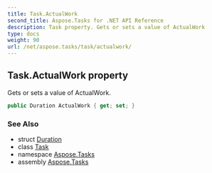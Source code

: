```yaml
---
title: Task.ActualWork
second_title: Aspose.Tasks for .NET API Reference
description: Task property. Gets or sets a value of ActualWork
type: docs
weight: 90
url: /net/aspose.tasks/task/actualwork/
---
```

## Task.ActualWork property

Gets or sets a value of ActualWork.

```csharp
public Duration ActualWork { get; set; }
```

### See Also

* struct [Duration](../../duration/)
* class [Task](../)
* namespace [Aspose.Tasks](../../task/)
* assembly [Aspose.Tasks](../../../)



